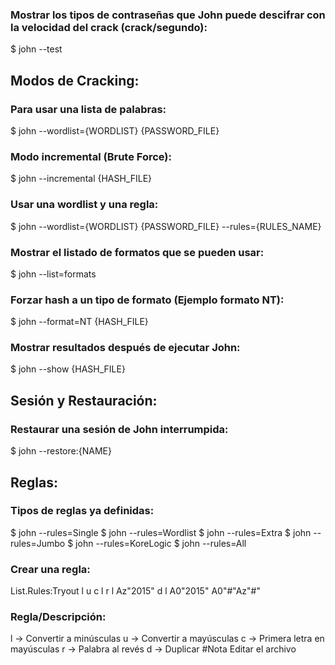 ### Mostrar los tipos de contraseñas que John puede descifrar con la velocidad del crack (crack/segundo):
$ john --test
## Modos de Cracking:
### Para usar una lista de palabras:
$ john --wordlist={WORDLIST} {PASSWORD_FILE}
### Modo incremental (Brute Force):
$ john --incremental {HASH_FILE}
### Usar una wordlist y una regla:
$ john --wordlist={WORDLIST} {PASSWORD_FILE} --rules={RULES_NAME}
### Mostrar el listado de formatos que se pueden usar:
$ john --list=formats
### Forzar hash a un tipo de formato (Ejemplo formato NT):
$ john --format=NT {HASH_FILE}
### Mostrar resultados después de ejecutar John:
$ john --show {HASH_FILE}
## Sesión y Restauración:
### Restaurar una sesión de John interrumpida:
$ john --restore:{NAME}
## Reglas:
### Tipos de reglas ya definidas:
$ john --rules=Single
$ john --rules=Wordlist
$ john --rules=Extra
$ john --rules=Jumbo
$ john --rules=KoreLogic
$ john --rules=All
### Crear una regla:
List.Rules:Tryout
l
u
c
l r
l Az"2015"
d
l A0"2015"
A0"#"Az"#"
### Regla/Descripción:
l -> Convertir a minúsculas
u -> Convertir a mayúsculas
c -> Primera letra en mayúsculas
r -> Palabra al revés
d -> Duplicar
#Nota Editar el archivo 